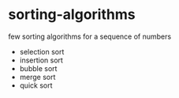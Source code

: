 # sorting-algorithms
few sorting algorithms for a sequence of numbers 

* selection sort
* insertion sort
* bubble sort
* merge sort
* quick sort
